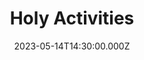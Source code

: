 ---
video:
  type: vimeo
  id: 826777770
speaker:
  permalink: bart-wilkins
  name: Bart Wilkins
title: Holy Activities
image: https://i.imgur.com/sZh9kVI.png
date: 2023-05-14T14:30:00.000Z
series: "holiness"
---